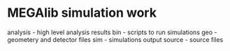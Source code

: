 # MEGAlib simulation work
analysis - high level analysis results
bin - scripts to run simulations
geo - geometery and detector files
sim - simulations output
source - source files

